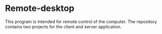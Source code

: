 # Remote-desktop 
This program is intended for remote control of the computer.
The repository contains two projects for the client and server application.
